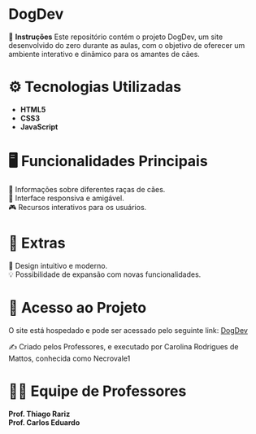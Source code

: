 # DogDev

📌 **Instruções**
Este repositório contém o projeto DogDev, um site desenvolvido do zero durante as aulas, com o objetivo de oferecer um ambiente interativo e dinâmico para os amantes de cães.

# ⚙️ **Tecnologias Utilizadas**
- **HTML5**
- **CSS3**
- **JavaScript**

# 🖥️ **Funcionalidades Principais**
🐶 Informações sobre diferentes raças de cães.<br>
📱 Interface responsiva e amigável.<br>
🎮 Recursos interativos para os usuários.<br>

# 🌟 **Extras**
🎨 Design intuitivo e moderno.<br>
💡 Possibilidade de expansão com novas funcionalidades.<br>

# 🔗 **Acesso ao Projeto**
O site está hospedado e pode ser acessado pelo seguinte link: [DogDev](https://dogdev.netlify.app/)

✍️ Criado pelos Professores, e executado por Carolina Rodrigues de Mattos, conhecida como Necrovale1

# 👩‍🏫 **Equipe de Professores**
**Prof. Thiago Rariz**<br>
**Prof. Carlos Eduardo**
